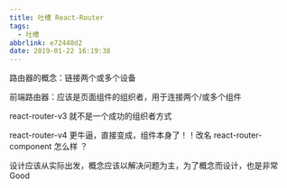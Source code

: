 ```yaml
---
title: 吐槽 React-Router
tags:
  - 吐槽
abbrlink: e72448d2
date: 2019-01-22 16:19:38
---
```


路由器的概念：链接两个或多个设备

前端路由器：应该是页面组件的组织者，用于连接两个/或多个组件

react-router-v3 就不是一个成功的组织者方式

react-router-v4 更牛逼，直接变成，组件本身了！！改名 react-router-component 怎么样 ？ 

设计应该从实际出发，概念应该以解决问题为主，为了概念而设计，也是非常 Good